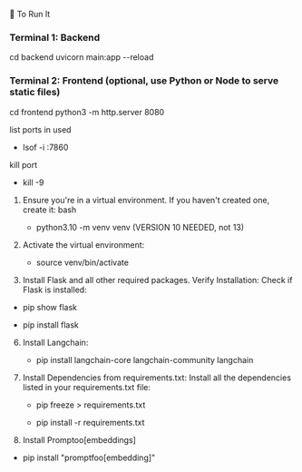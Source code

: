 🚀 To Run It

### Terminal 1: Backend
cd backend
uvicorn main:app --reload

### Terminal 2: Frontend (optional, use Python or Node to serve static files)
cd frontend
python3 -m http.server 8080






list ports in used
 - lsof -i :7860

kill port
 - kill -9 <port>


1. Ensure you're in a virtual environment. If you haven't created one, create it:
   bash

    - python3.10 -m venv venv   (VERSION 10 NEEDED, not 13)

2. Activate the virtual environment:

    - source venv/bin/activate

   
5. Install Flask and all other required packages.
Verify Installation:
Check if Flask is installed:

- pip show flask

- pip install flask


6. Install Langchain:

   - pip install langchain-core langchain-community langchain
   

7. Install Dependencies from requirements.txt:
   Install all the dependencies listed in your requirements.txt file:

   - pip freeze > requirements.txt

   - pip install -r requirements.txt



8. Install Promptoo[embeddings]

- pip install "promptfoo[embedding]"